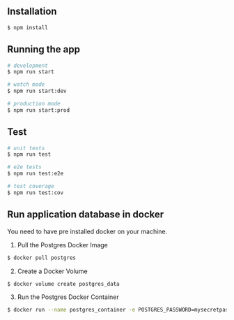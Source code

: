 

## Installation

```bash
$ npm install
```

## Running the app

```bash
# development
$ npm run start

# watch mode
$ npm run start:dev

# production mode
$ npm run start:prod
```

## Test

```bash
# unit tests
$ npm run test

# e2e tests
$ npm run test:e2e

# test coverage
$ npm run test:cov
```

## Run application database in docker

You need to have pre installed docker on your machine.


1. Pull the Postgres Docker Image
```bash 
$ docker pull postgres
```

2. Create a Docker Volume

``` bash 
$ docker volume create postgres_data
```

3. Run the Postgres Docker Container

```bash
$ docker run --name postgres_container -e POSTGRES_PASSWORD=mysecretpassword -d -p 5432:5432 -v postgres_data:/var/lib/postgresql/data postgres
```
